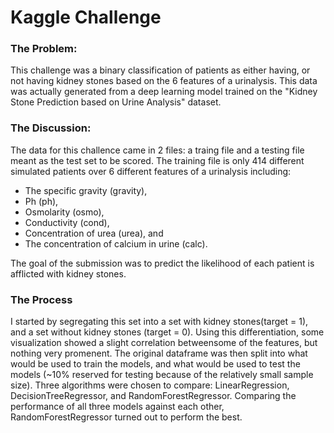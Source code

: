 # Kaggle Challenge
### The Problem:
This challenge was a binary classification of patients as either having, or not having kidney stones based on the 6 features of a urinalysis. This data was actually generated from a deep learning model trained on the "Kidney Stone Prediction based on Urine Analysis" dataset.
### The Discussion:
The data for this challence came in 2 files: a traing file and a testing file meant as the test set to be scored. The training file is only 414 different simulated patients over 6 different features of a urinalysis including:
- The specific gravity (gravity), 
- Ph (ph), 
- Osmolarity (osmo), 
- Conductivity (cond), 
- Concentration of urea (urea), and 
- The concentration of calcium in urine (calc). 

The goal of the submission was to predict the likelihood of each patient is afflicted with kidney stones. 
### The Process
I started by segregating this set into a set with kidney stones(target = 1), and a set without kidney stones (target = 0). Using this differentiation, some visualization showed a slight correlation betweensome of the features, but nothing very promenent. The original dataframe was then split into what would be used to train the models, and what would be used to test the models (~10% reserved for testing because of the relatively small sample size). Three algorithms were chosen to compare: LinearRegression, DecisionTreeRegressor, and RandomForestRegressor. Comparing the performance of all three models against each other, RandomForestRegressor turned out to perform the best.
